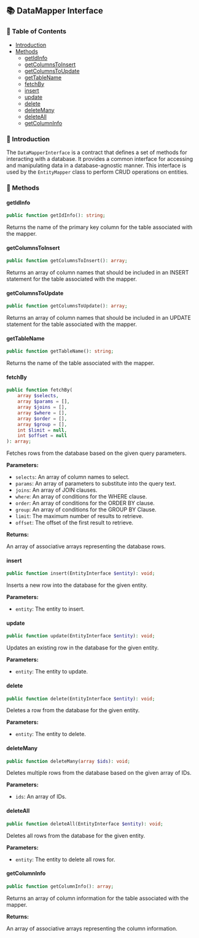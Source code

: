 ## 📚 DataMapper Interface

### 🔗 Table of Contents

- [Introduction](#introduction)
- [Methods](#methods)
    - [getIdInfo](#getidinfo)
    - [getColumnsToInsert](#getcolumnstoinsert)
    - [getColumnsToUpdate](#getcolumnstoupdate)
    - [getTableName](#gettablename)
    - [fetchBy](#fetchby)
    - [insert](#insert)
    - [update](#update)
    - [delete](#delete)
    - [deleteMany](#deletemany)
    - [deleteAll](#deleteall)
    - [getColumnInfo](#getcolumninfo)

### 📝 Introduction

The `DataMapperInterface` is a contract that defines a set of methods for interacting with a database.
It provides a common interface for accessing and manipulating data in a database-agnostic manner.
This interface is used by the `EntityMapper` class to perform CRUD operations on entities.

### 🧰 Methods

#### getIdInfo

```php
public function getIdInfo(): string;
```

Returns the name of the primary key column for the table associated with the mapper.

#### getColumnsToInsert

```php
public function getColumnsToInsert(): array;
```

Returns an array of column names that should be included in an INSERT statement for the table associated with the mapper.

#### getColumnsToUpdate

```php
public function getColumnsToUpdate(): array;
```

Returns an array of column names that should be included in an UPDATE statement for the table associated with the mapper.

#### getTableName

```php
public function getTableName(): string;
```

Returns the name of the table associated with the mapper.

#### fetchBy

```php
public function fetchBy(
    array $selects,
    array $params = [],
    array $joins = [],
    array $where = [],
    array $order = [],
    array $group = [],
    int $limit = null,
    int $offset = null
): array;
```

Fetches rows from the database based on the given query parameters.

**Parameters:**

* `selects`: An array of column names to select.
* `params`: An array of parameters to substitute into the query text.
* `joins`: An array of JOIN clauses.
* `where`: An array of conditions for the WHERE clause.
* `order`: An array of conditions for the ORDER BY clause.
* `group`: An array of conditions for the GROUP BY Clause.
* `limit`: The maximum number of results to retrieve.
* `offset`: The offset of the first result to retrieve.

**Returns:**

An array of associative arrays representing the database rows.

#### insert

```php
public function insert(EntityInterface $entity): void;
```

Inserts a new row into the database for the given entity.

**Parameters:**

* `entity`: The entity to insert.

#### update

```php
public function update(EntityInterface $entity): void;
```

Updates an existing row in the database for the given entity.

**Parameters:**

* `entity`: The entity to update.

#### delete

```php
public function delete(EntityInterface $entity): void;
```

Deletes a row from the database for the given entity.

**Parameters:**

* `entity`: The entity to delete.

#### deleteMany

```php
public function deleteMany(array $ids): void;
```

Deletes multiple rows from the database based on the given array of IDs.

**Parameters:**

* `ids`: An array of IDs.

#### deleteAll

```php
public function deleteAll(EntityInterface $entity): void;
```

Deletes all rows from the database for the given entity.

**Parameters:**

* `entity`: The entity to delete all rows for.

#### getColumnInfo

```php
public function getColumnInfo(): array;
```

Returns an array of column information for the table associated with the mapper.

**Returns:**

An array of associative arrays representing the column information.